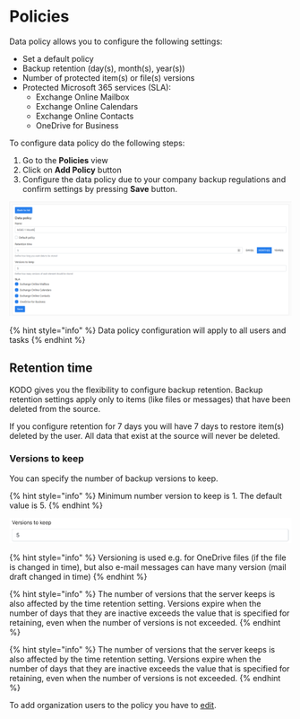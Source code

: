 # Policies

Data policy allows you to configure the following settings:

* Set a default policy
* Backup retention \(day\(s\), month\(s\), year\(s\)\)
* Number of protected item\(s\) or file\(s\) versions 
* Protected Microsoft 365 services \(SLA\):
  * Exchange Online Mailbox
  * Exchange Online Calendars
  * Exchange Online Contacts
  * OneDrive for Business

To configure data policy do the following steps:

1. Go to the **Policies** view
2. Click on **Add Policy** button
3. Configure the data policy due to your company backup regulations and confirm settings by pressing **Save** button.  

![](../../.gitbook/assets/kodo-cloud-administration-policies01.png)

{% hint style="info" %}
Data policy configuration will apply to all users and tasks
{% endhint %}

##  Retention time

KODO gives you the flexibility to configure backup retention. Backup retention settings apply only to items \(like files or messages\) that have been deleted from the source.

If you configure retention for 7 days you will have 7 days to restore item\(s\) deleted by the user. All data that exist at the source will never be deleted.

### Versions to keep

You can specify the number of backup versions to keep.

{% hint style="info" %}
Minimum number version to keep is 1. The default value is 5.
{% endhint %}

![](../../.gitbook/assets/image%20%281%29.png)

{% hint style="info" %}
Versioning is used e.g. for OneDrive files \(if the file is changed in time\), but also e-mail messages can have many version \(mail draft changed in time\)
{% endhint %}

{% hint style="info" %}
The number of versions that the server keeps is also affected by the time retention setting. Versions expire when the number of days that they are inactive exceeds the value that is specified for retaining, even when the number of versions is not exceeded.
{% endhint %}

{% hint style="info" %}
The number of versions that the server keeps is also affected by the time retention setting. Versions expire when the number of days that they are inactive exceeds the value that is specified for retaining, even when the number of versions is not exceeded.
{% endhint %}

To add organization users to the policy you have to [edit](edit-a-policy.md).    



